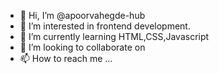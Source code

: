 - 👋 Hi, I’m @apoorvahegde-hub
- 👀 I’m interested in frontend development.
- 🌱 I’m currently learning HTML,CSS,Javascript
- 💞️ I’m looking to collaborate on
- 📫 How to reach me ...

<!---
apoorvahegde-hub/apoorvahegde-hub is a ✨ special ✨ repository because its `README.md` (this file) appears on your GitHub profile.
You can click the Preview link to take a look at your changes.
--->
